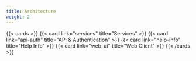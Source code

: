 ```yaml
---
title: Architecture
weight: 2
---
```


<!--
Copyright Amazon.com, Inc. or its affiliates. All Rights Reserved.
SPDX-License-Identifier: MIT-0
-->

{{< cards >}}
  {{< card link="services" title="Services" >}}
  {{< card link="api-auth" title="API & Authentication" >}}
  {{< card link="help-info" title="Help Info" >}}
  {{< card link="web-ui" title="Web Client" >}}
{{< /cards >}}